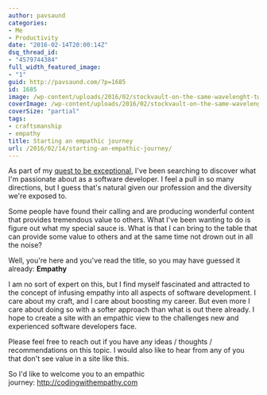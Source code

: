 ```yaml
---
author: pavsaund
categories:
- Me
- Productivity
date: "2016-02-14T20:00:14Z"
dsq_thread_id:
- "4579744384"
full_width_featured_image:
- "1"
guid: http://pavsaund.com/?p=1685
id: 1685
image: /wp-content/uploads/2016/02/stockvault-on-the-same-wavelenght-two-brains-having-an-idea181544-e1455493560837.jpg
coverImage: /wp-content/uploads/2016/02/stockvault-on-the-same-wavelenght-two-brains-having-an-idea181544-e1455493560837.jpg
coverSize: "partial"
tags:
- craftsmanship
- empathy
title: Starting an empathic journey
url: /2016/02/14/starting-an-empathic-journey/
---
```


As part of my <a href="http:///2016/01/03/being-awesome/">quest to be exceptional</a>, I've been searching to discover what I'm passionate about as a software developer. I feel a pull in so many directions, but I guess that's natural given our profession and the diversity we're exposed to.

Some people have found their calling and are producing wonderful content that provides tremendous value to others. What I've been wanting to do is figure out what my special sauce is. What is that I can bring to the table that can provide some value to others and at the same time not drown out in all the noise?

Well, you're here and you've read the title, so you may have guessed it already: <strong>Empathy</strong>

I am no&nbsp;sort of expert on this, but I find myself fascinated and attracted to the concept of infusing empathy into all aspects of software development. I care about my craft, and I care about boosting my career. But even more I care about doing so with a softer approach than what is out there already. I hope to create a site with an empathic view to the challenges new and experienced software developers face.

Please feel free to reach out if you have any ideas / thoughts / recommendations on this topic. I would also like to hear from any of you that don't see value in a site like this.

So I'd like to welcome you to an empathic journey:&nbsp;<a href="http://codingwithempathy.com" target="_blank">http://codingwithempathy.com</a>